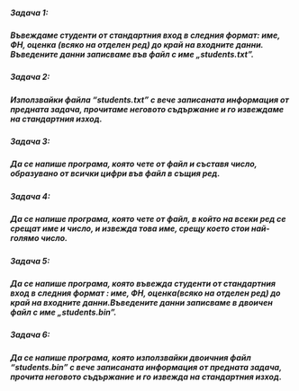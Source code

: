 ##### Задача 1:
##### Въвеждаме студенти от стандартния вход в следния формат: име, ФН, оценка (всяко на отделен ред) до край на входните данни. Въведените данни записваме във файл с име „students.txt”.

##### Задача 2:
##### Използвайки файла “students.txt” с вече записаната информация от предната задача, прочитаме неговото съдържание и го извеждаме на стандартния изход.

##### Задача 3:
##### Да се напише програма, която чете от файл и съставя число, образувано от всички цифри във файл в същия ред.

##### Задача 4:
##### Да се напише програма, която чете от файл, в който на всеки ред се срещат име и число, и извежда това име, срещу което стои най-голямо число.

##### Задача 5:
##### Да се напише програма, която въвежда студенти от стандартния вход в следния формат : име, ФН, оценка(всяко на отделен ред) до край на входните данни.Въведените данни записваме в двоичен файл с име „students.bin”.

##### Задача 6:
##### Да се напише програма, която използвайки двоичния файл “students.bin” с вече записаната информация от предната задача, прочита неговото съдържание и го извежда на стандартния изход.
